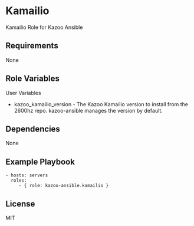 Kamailio
========

Kamailio Role for Kazoo Ansible

Requirements
------------

None

Role Variables
--------------

User Variables
- kazoo_kamailio_version - The Kazoo Kamailio version to install 
from the 2600hz repo. kazoo-ansible manages the version by default.

Dependencies
------------

None

Example Playbook
----------------

    - hosts: servers
      roles:
         - { role: kazoo-ansible.kamailio }

License
-------

MIT

